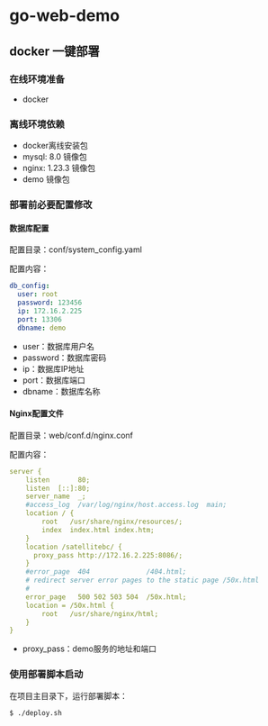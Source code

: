 # go-web-demo

## docker 一键部署

### 在线环境准备

- docker

### 离线环境依赖

- docker离线安装包
- mysql: 8.0 镜像包
- nginx: 1.23.3 镜像包
- demo 镜像包



### 部署前必要配置修改

#### 数据库配置

配置目录：conf/system_config.yaml

配置内容：

```yaml
db_config:
  user: root
  password: 123456
  ip: 172.16.2.225
  port: 13306
  dbname: demo
```

- user：数据库用户名
- password：数据库密码
- ip：数据库IP地址
- port：数据库端口
- dbname：数据库名称



#### Nginx配置文件

配置目录：web/conf.d/nginx.conf

配置内容：

```yaml
server {
    listen       80;
    listen  [::]:80;
    server_name  _;
    #access_log  /var/log/nginx/host.access.log  main;
    location / {
        root   /usr/share/nginx/resources/;
        index  index.html index.htm;
    }
    location /satellitebc/ {
      proxy_pass http://172.16.2.225:8086/;
    }
    #error_page  404              /404.html;
    # redirect server error pages to the static page /50x.html
    #
    error_page   500 502 503 504  /50x.html;
    location = /50x.html {
        root   /usr/share/nginx/html;
    }
}
```

- proxy_pass：demo服务的地址和端口

### 使用部署脚本启动

在项目主目录下，运行部署脚本：

```shell
$ ./deploy.sh
```











